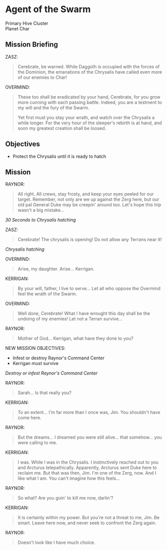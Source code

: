 # Agent of the Swarm

Primary Hive Cluster  
Planet Char

## Mission Briefing

ZASZ:

> Cerebrate, be warned. While Daggoth is occupied with the forces of the Dominion, the emanations of the Chrysalis have called even more of our enemies to Char!

OVERMIND:

> These too shall be eradicated by your hand, Cerebrate, for you grow more cunning with each passing battle. Indeed, you are a testment to my will and the fury of the Swarm.
>
> Yet first must you stay your wrath, and watch over the Chrysalis a while longer. For the very hour of the sleeper's rebirth is at hand, and soon my greatest creation shall be loosed.

## Objectives

- Protect the Chrysalis until it is ready to hatch

## Mission

RAYNOR:

> All right. All crews, stay frosty, and keep your eyes peeled for our target. Remember, not only are we up against the Zerg here, but our old pal General Duke may be creepin' around too. Let's hope this trip wasn't a big mistake...

_30 Seconds to Chrysalis hatching_

ZASZ:

> Cerebrate! The chrysalis is opening! Do not allow any Terrans near it!

_Chrysalis hatching_

OVERMIND:

> Arise, my daughter. Arise... Kerrigan.

KERRIGAN:

> By your will, father, I live to serve... Let all who oppose the Overmind feel the wrath of the Swarm.

OVERMIND:

> Well done, Cerebrate! What I have wrought this day shall be the undoing of my enemies! Let not a Terran survive...

RAYNOR:

> Mother of God... Kerrigan, what have they done to you?

NEW MISSION OBJECTIVES:
- Infest or destroy Raynor's Command Center
- Kerrigan must survive

_Destroy or infest Raynor's Command Center_

RAYNOR:

> Sarah... Is that really you?

KERRIGAN:

> To an extent... I'm far more than I once was, Jim. You shouldn't have come here.

RAYNOR:

> But the dreams... I dreamed you were still alive... that somehow... you were calling to me.

KERRIGAN:

> I was. While I was in the Chrysalis. I instinctively reached out to you and Arcturus telepathically. Apparently, Arcturus sent Duke here to reclaim me. But that was then, Jim. I'm one of the Zerg, now. And I like what I am. You can't imagine how this feels...

RAYNOR:

> So what? Are you goin' to kill me now, darlin'?

KERRIGAN:

> It is certainly within my power. But you're not a threat to me, Jim. Be smart. Leave here now, and never seek to confront the Zerg again.

RAYNOR:

> Doesn't look like I have much choice.